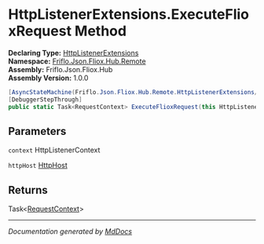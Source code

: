 ﻿<!--  
  <auto-generated>   
    The contents of this file were generated by a tool.  
    Changes to this file may be list if the file is regenerated  
  </auto-generated>   
-->

# HttpListenerExtensions.ExecuteFlioxRequest Method

**Declaring Type:** [HttpListenerExtensions](../index.md)  
**Namespace:** [Friflo.Json.Fliox.Hub.Remote](../../index.md)  
**Assembly:** Friflo.Json.Fliox.Hub  
**Assembly Version:** 1.0.0

```csharp
[AsyncStateMachine(Friflo.Json.Fliox.Hub.Remote.HttpListenerExtensions/<ExecuteFlioxRequest>d__0)]
[DebuggerStepThrough]
public static Task<RequestContext> ExecuteFlioxRequest(this HttpListenerContext context, HttpHost httpHost);
```

## Parameters

`context`  HttpListenerContext

`httpHost`  [HttpHost](../../HttpHost/index.md)

## Returns

Task\<[RequestContext](../../RequestContext/index.md)\>

___

*Documentation generated by [MdDocs](https://github.com/ap0llo/mddocs)*
